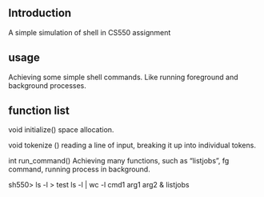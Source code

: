Introduction
--------
A simple simulation of shell in CS550 assignment

usage
--------
Achieving some simple shell commands. Like running foreground and background processes.

function list
--------
void initialize()
space allocation.

void tokenize ()
reading a line of input, breaking it up into individual tokens.

int run_command()
Achieving many functions, such as “listjobs”, fg command, running process in background.

sh550> ls -l > test
       ls -l | wc -l
       cmd1 arg1 arg2 &
       listjobs

